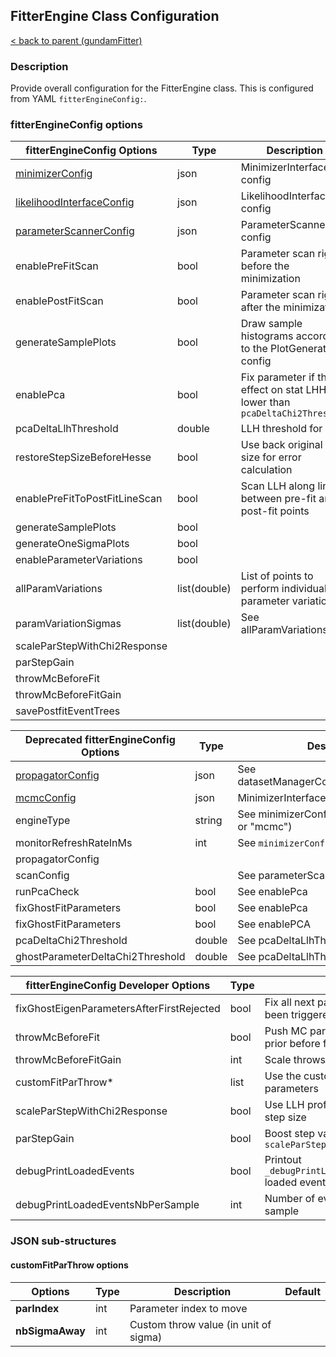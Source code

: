 ## FitterEngine Class Configuration

[< back to parent (gundamFitter)](../applications/gundamFitter.md)

### Description

Provide overall configuration for the FitterEngine class.  This is configured from YAML `fitterEngineConfig:`.

### fitterEngineConfig options

| fitterEngineConfig Options                            | Type         | Description                                                                   | Default |
|-------------------------------------------------------|--------------|-------------------------------------------------------------------------------|---------|
| [minimizerConfig](./MinimizerInterface.md)            | json         | MinimizerInterface config                                                     |         |
| [likelihoodInterfaceConfig](./LikelihoodInterface.md) | json         | LikelihoodInterface config                                                    |         |
| [parameterScannerConfig](./ParScanner.md)             | json         | ParameterScanner config                                                       |         |
| enablePreFitScan                                      | bool         | Parameter scan right before the minimization                                  | false   |
| enablePostFitScan                                     | bool         | Parameter scan right after the minimization                                   | false   |
| generateSamplePlots                                   | bool         | Draw sample histograms according to the PlotGenerator config                  | true    |
| enablePca                                             | bool         | Fix parameter if the effect on stat LHH is lower than `pcaDeltaChi2Threshold` | false   |
| pcaDeltaLlhThreshold                                  | double       | LLH threshold for PCA                                                         | 1E-6    |
| restoreStepSizeBeforeHesse                            | bool         | Use back original step size for error calculation                             | false   |
| enablePreFitToPostFitLineScan                         | bool         | Scan LLH along line between pre-fit and post-fit points                       | false   |
| generateSamplePlots                                   | bool         |                                                                               |         |
| generateOneSigmaPlots                                 | bool         |                                                                               |         |
| enableParameterVariations                             | bool         |                                                                               |         |
| allParamVariations                                    | list(double) | List of points to perform individual parameter variation                      |         |
| paramVariationSigmas                                  | list(double) | See allParamVariations                                                        |         |
| scaleParStepWithChi2Response                          |              |                                                                               |         |
| parStepGain                                           |              |                                                                               |         |
| throwMcBeforeFit                                      |              |                                                                               |         |
| throwMcBeforeFitGain                                  |              |                                                                               |         |
| savePostfitEventTrees                                 |              |                                                                               |         |


| Deprecated fitterEngineConfig Options | Type   | Description                                      | Default   |
|---------------------------------------|--------|--------------------------------------------------|-----------|
| [propagatorConfig](./Propagator.md)   | json   | See datasetManagerConfig/propagatorConfig        |           |
| [mcmcConfig](./MCMCInterface.md)      | json   | MinimizerInterface config                        |           |
| engineType                            | string | See minimizerConfig/type ("minimizer" or "mcmc") | minimizer |
| monitorRefreshRateInMs                | int    | See `minimizerConfig`                            |           |
| propagatorConfig                      |        |                                                  |           |
| scanConfig                            |        | See parameterScannerConfig                       |           |
| runPcaCheck                           | bool   | See enablePca                                    | false     |
| fixGhostFitParameters                 | bool   | See enablePca                                    | false     |
| fixGhostFitParameters                 | bool   | See enablePCA                                    |           |
| pcaDeltaChi2Threshold                 | double | See pcaDeltaLlhThreshold                         |           |
| ghostParameterDeltaChi2Threshold      | double | See pcaDeltaLlhThreshold                         |           |


| fitterEngineConfig Developer Options      | Type | Description                                                  | Default |
|-------------------------------------------|------|--------------------------------------------------------------|---------|
| fixGhostEigenParametersAfterFirstRejected | bool | Fix all next parameters once PCA has been triggered          | false   |
| throwMcBeforeFit                          | bool | Push MC parameter away from their prior before fitting       | false   |
| throwMcBeforeFitGain                      | int  | Scale throws for MC parameters                               | 1       |
| customFitParThrow*                        | list | Use the custom thrown values for parameters                  |         |
| scaleParStepWithChi2Response              | bool | Use LLH profile to scale parameter step size                 | false   |
| parStepGain                               | bool | Boost step value with `scaleParStepWithChi2Response`         | 0.1     |
| debugPrintLoadedEvents                    | bool | Printout `_debugPrintLoadedEventsNbPerSample_` loaded events | false   |
| debugPrintLoadedEventsNbPerSample         | int  | Number of event to print for each sample                     | 10      |

### JSON sub-structures

#### customFitParThrow options

| Options         | Type | Description                           | Default |
|-----------------|------|---------------------------------------|---------|
| **parIndex**    | int  | Parameter index to move               |         |
| **nbSigmaAway** | int  | Custom throw value (in unit of sigma) |         |
